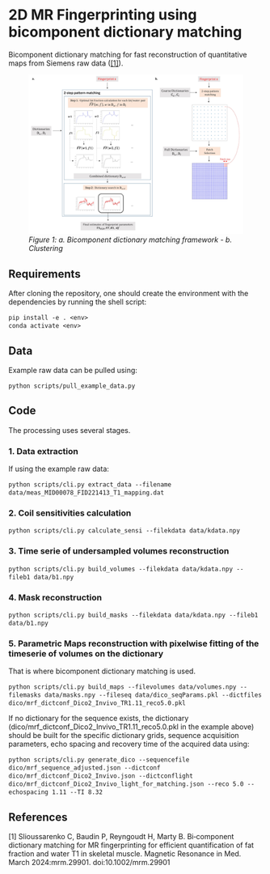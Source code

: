 # 2D MR Fingerprinting using bicomponent dictionary matching

Bicomponent dictionary matching for fast reconstruction of quantitative maps from Siemens raw data ([[1]](#1)).

<figure>
  <img
  src="docs/Bicomp_framework.jpg"
  alt="Bicomp framework">
  <figcaption><i>Figure 1: a. Bicomponent dictionary matching framework - b. Clustering </i></figcaption>
</figure>

## Requirements

After cloning the repository, one should create the environment with the dependencies by running the shell script:
```
pip install -e . <env>
conda activate <env>
```

## Data

Example raw data can be pulled using:

```
python scripts/pull_example_data.py
```


## Code

The processing uses several stages.

### 1. Data extraction

If using the example raw data: 
```
python scripts/cli.py extract_data --filename data/meas_MID00078_FID221413_T1_mapping.dat
```


### 2. Coil sensitivities calculation

```
python scripts/cli.py calculate_sensi --filekdata data/kdata.npy
```

### 3. Time serie of undersampled volumes reconstruction

```
python scripts/cli.py build_volumes --filekdata data/kdata.npy --fileb1 data/b1.npy
```


### 4. Mask reconstruction

```
python scripts/cli.py build_masks --filekdata data/kdata.npy --fileb1 data/b1.npy
```

### 5. Parametric Maps reconstruction with pixelwise fitting of the timeserie of volumes on the dictionary

That is where bicomponent dictionary matching is used. 
```
python scripts/cli.py build_maps --filevolumes data/volumes.npy --filemasks data/masks.npy --fileseq data/dico_seqParams.pkl --dictfiles dico/mrf_dictconf_Dico2_Invivo_TR1.11_reco5.0.pkl
```

If no dictionary for the sequence exists, the dictionary (dico/mrf_dictconf_Dico2_Invivo_TR1.11_reco5.0.pkl in the example above) should be built for the specific dictionary grids, sequence acquisition parameters, echo spacing and recovery time of the acquired data using:

```
python scripts/cli.py generate_dico --sequencefile dico/mrf_sequence_adjusted.json --dictconf dico/mrf_dictconf_Dico2_Invivo.json --dictconflight dico/mrf_dictconf_Dico2_Invivo_light_for_matching.json --reco 5.0 --echospacing 1.11 --TI 8.32
```

## References
<a id="1">[1]</a> 
Slioussarenko C, Baudin P, Reyngoudt H, Marty B. Bi‐component dictionary matching for MR fingerprinting for efficient quantification of fat fraction and water T1 in skeletal muscle. Magnetic Resonance in Med. March 2024:mrm.29901. doi:10.1002/mrm.29901
